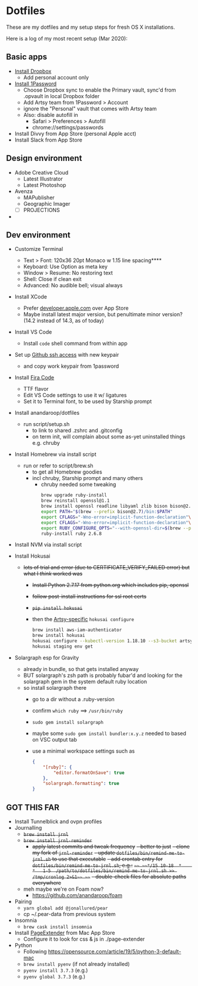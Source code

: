 # Dotfiles

These are my dotfiles and my setup steps for fresh OS X installations.

Here is a log of my most recent setup (Mar 2020):

## Basic apps
- [Install Dropbox](https://www.dropbox.com/install)
  - Add personal account only
- [Install 1Password](https://1password.com/downloads/mac/)
  - Choose Dropbox sync to enable the Primary vault, sync'd from .opvault in local Dropbox folder
  - Add Artsy team from 1Password > Account
  - ignore the "Personal" vault that comes with Artsy team
  - Also: disable autofill in
    - Safari > Preferences > Autofill
    - chrome://settings/passwords
- Install Divvy from App Store (personal Apple acct)
- Install Slack from App Store


## Design environment
- Adobe Creative Cloud
  - Latest Illustrator
  - Latest Photoshop
- Avenza
  - MAPublisher
  - Geographic Imager
  - [ ] PROJECTIONS
-

## Dev environment
- Customize Terminal
  - Text > Font: 120x36 20pt Monaco w 1.15 line spacing****
  - Keyboard: Use Option as meta key
  - Window > Resume: No restoring text
  - Shell: Close if clean exit
  - Advanced: No audible bell; visual always
- Install XCode
  - Prefer [developer.apple.com](https://developer.apple.com/download) over App Store
  - Maybe install latest major version, but penultimate minor version? (14.2 instead of 14.3, as of today)
- Install VS Code
  - Install `code` shell command from within app
- Set up [Github ssh access](https://help.github.com/en/github/authenticating-to-github/connecting-to-github-with-ssh) with new keypair
  - and copy work keypair from 1password
- Install [Fira Code](https://github.com/tonsky/FiraCode)
  - TTF flavor
  - Edit VS Code settings to use it w/ ligatures
  - Set it to Terminal font, to be used by Starship prompt
- Install anandaroop/dotfiles
  - run script/setup.sh
    - to link to shared .zshrc and .gitconfig
    - on term init, will complain about some as-yet uninstalled things e.g. chruby
- Install Homebrew via install script
  - run or refer to script/brew.sh
    - to get all Homebrew goodies
    - incl chruby, Starship prompt and many others
      - chruby needed some tweaking
        ```sh
        brew upgrade ruby-install
        brew reinstall openssl@1.1
        brew install openssl readline libyaml zlib bison bison@2.7
        export PATH="$(brew --prefix bison@2.7)/bin:$PATH"
        export CFLAGS="-Wno-error=implicit-function-declaration"\nexport RUBY_CONFIGURE_OPTS="--with-openssl-dir=$(brew --prefix openssl@1.1) --with-readline-dir=$(brew --prefix readline) --with-libyaml-dir=$(brew --prefix libyaml) --with-zlib-dir=$(brew --prefix zlib)"\n\n
        export CFLAGS="-Wno-error=implicit-function-declaration"\n
        export RUBY_CONFIGURE_OPTS="--with-openssl-dir=$(brew --prefix openssl@1.1) --with-readline-dir=$(brew --prefix readline) --with-libyaml-dir=$(brew --prefix libyaml) --with-zlib-dir=$(brew --prefix zlib)"\n
        ruby-install ruby 2.6.8
        ```
- Install NVM via install script
- Install Hokusai
  - ~~lots of trial and error (due to CERTIFICATE_VERIFY_FAILED error) but what I _think_ worked was~~
    - ~~Install Python 2.7.17 from python.org which includes pip, openssl~~
    - ~~follow post-install instructions for ssl root certs~~
    - ~~`pip install hokusai`~~
    - then the [Artsy-specific](https://github.com/artsy/README/blob/master/playbooks/hokusai.md) `hokusai configure`

      ```sh
      brew install aws-iam-authenticator
      brew install hokusai
      hokusai configure --kubectl-version 1.18.10 --s3-bucket artsy-citadel --s3-key k8s/config-dev # check on Slack if there's a newer kubectl version
      hokusai staging env get
      ```

- Solargraph esp for Gravity
  - already in bundle, so that gets installed anyway
  - BUT solargraph's zsh path is probably fubar'd and looking for the solargraph gem in the system default ruby location
  - so install solargraph there
    - go to a dir without a .ruby-version
    - confirm `which ruby` ==> `/usr/bin/ruby`
    - `sudo gem install solargraph`
    - maybe some `sudo gem install bundler:x.y.z` needed to based on VSC output tab
    - use a minimal workspace settings such as

      ```json
      {
          "[ruby]": {
              "editor.formatOnSave": true
          },
          "solargraph.formatting": true
      }
      ```

## GOT THIS FAR

- Install Tunnelblick and ovpn profiles
- Journalling
  - ~~`brew install jrnl`~~
  - ~~`brew install jrnl-reminder`~~
    - ~~apply latest commits and tweak frequency~~
  ~~- better to just~~
    ~~- clone my fork of `jrnl-reminder`~~
    ~~- update `dotfiles/bin/remind-me-to-jrnl.sh` to use that executable~~
    ~~- add crontab entry for `dotfiles/bin/remind-me-to-jrnl.sh`, e.g.:~~
      ~~```~~
      ~~*/15 10-18  *    *   1-5  /path/to/dotfiles/bin/remind-me-to-jrnl.sh >> /tmp/cronlog 2>&1~~
      ~~```~~
  ~~- double-check files for absolute paths everywhere~~
  - meh maybe we're on Foam now?
    - https://github.com/anandaroop/foam
- Pairing
  - `yarn global add @jonallured/pear`
  - cp ~/.pear-data from previous system
- Insomnia
  - `brew cask install insomnia`
- Install [PageExtender](https://github.com/fphilipe/PageExtender.app) from Mac App Store
  - Configure it to look for css & js in ./page-extender
- Python
  - Following https://opensource.com/article/19/5/python-3-default-mac
  - `brew install pyenv` (if not already installed)
  - `pyenv install 3.7.3` (e.g.)
  - `pyenv global 3.7.3` (e.g.)
